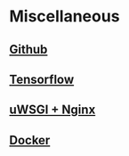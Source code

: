 # Miscellaneous

## [Github](0xffb00.misc.github.md)
  
## [Tensorflow](0xffb00.misc.tensorflow.md)
  
## [uWSGI + Nginx](0xffb00.misc.uwsgi.nginx.md)
  
## [Docker](0xffb00.misc.docker.md)
